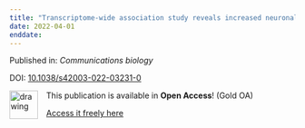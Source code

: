 ```yaml
---
title: "Transcriptome-wide association study reveals increased neuronal FLT3 expression is associated with Tourette's syndrome."
date: 2022-04-01
enddate:
---
```


Published in: *Communications biology*

DOI: [10.1038/s42003-022-03231-0](https://doi.org/10.1038/s42003-022-03231-0)

<img src="https://upload.wikimedia.org/wikipedia/commons/thumb/7/77/Open_Access_logo_PLoS_transparent.svg/800px-Open_Access_logo_PLoS_transparent.svg.png" alt="drawing" width="50" align="left"/> &nbsp;&nbsp;&nbsp;This publication is available in **Open Access**! (Gold OA)

&nbsp;&nbsp;&nbsp;<a href="https://www.nature.com/articles/s42003-022-03231-0.pdf">Access it freely here</a>

